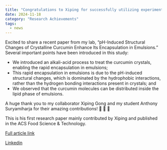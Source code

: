 ```yaml
---
title: "Congratulations to Xiping for successfully utilizing experimental and computational methods to elucidate the pH-induced structural changes of crystalline curcumin through an acid-base treatment"
date: 2024-11-18
category: "Research Achievements"
tags:
  - news
---
```


Excited to share a recent paper from my lab, “pH-Induced Structural Changes of Crystalline Curcumin Enhance Its Encapsulation in Emulsions.” 
Several important points have been introduced in this study: 
+ We introduced an alkali-acid process to treat the curcumin crystals, enabling the rapid encapsulation in emulsions; 
+ This rapid encapsulation in emulsions is due to the pH-induced structural changes, which is dominated by the hydrophobic interactions, rather than the hydrogen bonding interactions present in crystals; and 
+ We observed that the curcumin molecules can be distributed inside the lipid phase of emulsions. 

A huge thank you to my collaborator Xiping Gong and my student Anthony Suryamiharja for their amazing contributions! 👏 👏 👏

This is his first research paper mainly contributed by Xiping and published in the ACS Food Science & Technology.

[Full article link](https://doi.org/10.1021/acsfoodscitech.4c00595)

[Linkedin](https://www.linkedin.com/posts/hualu-lu-zhou-955506171_ph-induced-structural-changes-of-crystalline-activity-7264477452343599104-B0Qb?utm_source=share&utm_medium=member_desktop)

